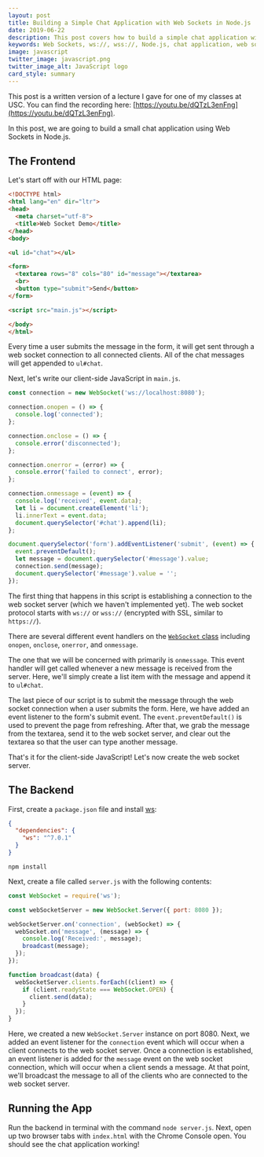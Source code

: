 ```yaml
---
layout: post
title: Building a Simple Chat Application with Web Sockets in Node.js
date: 2019-06-22
description: This post covers how to build a simple chat application with Web Sockets in Node.js.
keywords: Web Sockets, ws://, wss://, Node.js, chat application, web socket server
image: javascript
twitter_image: javascript.png
twitter_image_alt: JavaScript logo
card_style: summary
---
```


This post is a written version of a lecture I gave for one of my classes at USC. You can find the recording here: [https://youtu.be/dQTzL3enFng](https://youtu.be/dQTzL3enFng).

In this post, we are going to build a small chat application using Web Sockets in Node.js.

## The Frontend

Let's start off with our HTML page:

```html
<!DOCTYPE html>
<html lang="en" dir="ltr">
<head>
  <meta charset="utf-8">
  <title>Web Socket Demo</title>
</head>
<body>

<ul id="chat"></ul>

<form>
  <textarea rows="8" cols="80" id="message"></textarea>
  <br>
  <button type="submit">Send</button>
</form>

<script src="main.js"></script>

</body>
</html>
```

Every time a user submits the message in the form, it will get sent through a web socket connection to all connected clients. All of the chat messages will get appended to `ul#chat`.

Next, let's write our client-side JavaScript in `main.js`.

```js
const connection = new WebSocket('ws://localhost:8080');

connection.onopen = () => {
  console.log('connected');
};

connection.onclose = () => {
  console.error('disconnected');
};

connection.onerror = (error) => {
  console.error('failed to connect', error);
};

connection.onmessage = (event) => {
  console.log('received', event.data);
  let li = document.createElement('li');
  li.innerText = event.data;
  document.querySelector('#chat').append(li);
};

document.querySelector('form').addEventListener('submit', (event) => {
  event.preventDefault();
  let message = document.querySelector('#message').value;
  connection.send(message);
  document.querySelector('#message').value = '';
});
```

The first thing that happens in this script is establishing a connection to the web socket server (which we haven't implemented yet). The web socket protocol starts with `ws://` or `wss://` (encrypted with SSL, similar to `https://`).

There are several different event handlers on the [`WebSocket` class](https://developer.mozilla.org/en-US/docs/Web/API/WebSocket) including `onopen`, `onclose`, `onerror`, and `onmessage`.

The one that we will be concerned with primarily is `onmessage`. This event handler will get called whenever a new message is received from the server. Here, we'll simply create a list item with the message and append it to `ul#chat`.

The last piece of our script is to submit the message through the web socket connection when a user submits the form. Here, we have added an event listener to the form's submit event. The `event.preventDefault()` is used to prevent the page from refreshing. After that, we grab the message from the textarea, send it to the web socket server, and clear out the textarea so that the user can type another message.

That's it for the client-side JavaScript! Let's now create the web socket server.

## The Backend

First, create a `package.json` file and install [ws](https://www.npmjs.com/package/ws):

```json
{
  "dependencies": {
    "ws": "^7.0.1"
  }
}
```

```
npm install
```

Next, create a file called `server.js` with the following contents:

```js
const WebSocket = require('ws');

const webSocketServer = new WebSocket.Server({ port: 8080 });

webSocketServer.on('connection', (webSocket) => {
  webSocket.on('message', (message) => {
    console.log('Received:', message);
    broadcast(message);
  });
});

function broadcast(data) {
  webSocketServer.clients.forEach((client) => {
    if (client.readyState === WebSocket.OPEN) {
      client.send(data);
    }
  });
}
```

Here, we created a new `WebSocket.Server` instance on port 8080. Next, we added an event listener for the `connection` event which will occur when a client connects to the web socket server. Once a connection is established, an event listener is added for the `message` event on the web socket connection, which will occur when a client sends a message. At that point, we'll broadcast the message to all of the clients who are connected to the web socket server.

## Running the App

Run the backend in terminal with the command `node server.js`. Next, open up two browser tabs with `index.html` with the Chrome Console open. You should see the chat application working!
